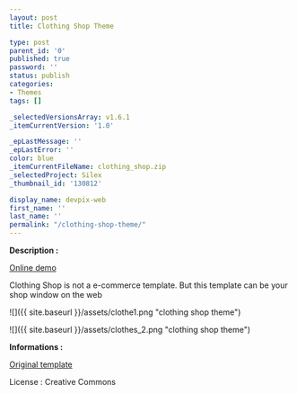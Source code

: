 ```yaml
---
layout: post
title: Clothing Shop Theme

type: post
parent_id: '0'
published: true
password: ''
status: publish
categories:
- Themes
tags: []

_selectedVersionsArray: v1.6.1
_itemCurrentVersion: '1.0'

_epLastMessage: ''
_epLastError: ''
color: blue
_itemCurrentFileName: clothing_shop.zip
_selectedProject: Silex
_thumbnail_id: '130812'

display_name: devpix-web
first_name: ''
last_name: ''
permalink: "/clothing-shop-theme/"
---
```


**Description :**

[Online demo](http://silexprod.com/silex_cifacom20102011/?/clothing_shop "Online Demo")

Clothing Shop is not a e-commerce template. But this template can be your shop window on the web

![]({{ site.baseurl }}/assets/clothe1.png "clothing shop theme")

![]({{ site.baseurl }}/assets/clothes_2.png "clothing shop theme")

**Informations :**

[Original template](http://www.free-css.com/free-css-templates/page6/clothes-collection.php#bookmarks)

License
: Creative Commons